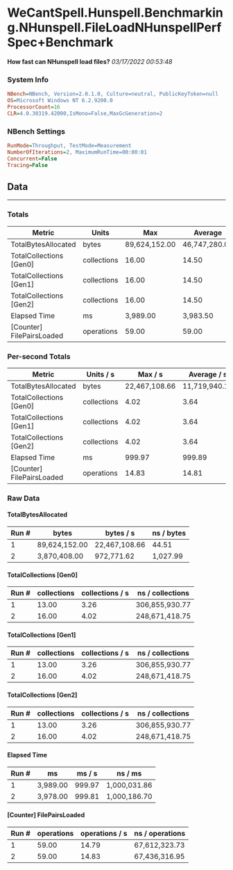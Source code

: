 ﻿# WeCantSpell.Hunspell.Benchmarking.NHunspell.FileLoadNHunspellPerfSpec+Benchmark
__How fast can NHunspell load files?__
_03/17/2022 00:53:48_
### System Info
```ini
NBench=NBench, Version=2.0.1.0, Culture=neutral, PublicKeyToken=null
OS=Microsoft Windows NT 6.2.9200.0
ProcessorCount=16
CLR=4.0.30319.42000,IsMono=False,MaxGcGeneration=2
```

### NBench Settings
```ini
RunMode=Throughput, TestMode=Measurement
NumberOfIterations=2, MaximumRunTime=00:00:01
Concurrent=False
Tracing=False
```

## Data
-------------------

### Totals
|          Metric |           Units |             Max |         Average |             Min |          StdDev |
|---------------- |---------------- |---------------- |---------------- |---------------- |---------------- |
|TotalBytesAllocated |           bytes |   89,624,152.00 |   46,747,280.00 |    3,870,408.00 |   60,637,053.89 |
|TotalCollections [Gen0] |     collections |           16.00 |           14.50 |           13.00 |            2.12 |
|TotalCollections [Gen1] |     collections |           16.00 |           14.50 |           13.00 |            2.12 |
|TotalCollections [Gen2] |     collections |           16.00 |           14.50 |           13.00 |            2.12 |
|    Elapsed Time |              ms |        3,989.00 |        3,983.50 |        3,978.00 |            7.78 |
|[Counter] FilePairsLoaded |      operations |           59.00 |           59.00 |           59.00 |            0.00 |

### Per-second Totals
|          Metric |       Units / s |         Max / s |     Average / s |         Min / s |      StdDev / s |
|---------------- |---------------- |---------------- |---------------- |---------------- |---------------- |
|TotalBytesAllocated |           bytes |   22,467,108.66 |   11,719,940.14 |      972,771.62 |   15,198,791.47 |
|TotalCollections [Gen0] |     collections |            4.02 |            3.64 |            3.26 |            0.54 |
|TotalCollections [Gen1] |     collections |            4.02 |            3.64 |            3.26 |            0.54 |
|TotalCollections [Gen2] |     collections |            4.02 |            3.64 |            3.26 |            0.54 |
|    Elapsed Time |              ms |          999.97 |          999.89 |          999.81 |            0.11 |
|[Counter] FilePairsLoaded |      operations |           14.83 |           14.81 |           14.79 |            0.03 |

### Raw Data
#### TotalBytesAllocated
|           Run # |           bytes |       bytes / s |      ns / bytes |
|---------------- |---------------- |---------------- |---------------- |
|               1 |   89,624,152.00 |   22,467,108.66 |           44.51 |
|               2 |    3,870,408.00 |      972,771.62 |        1,027.99 |

#### TotalCollections [Gen0]
|           Run # |     collections | collections / s |ns / collections |
|---------------- |---------------- |---------------- |---------------- |
|               1 |           13.00 |            3.26 |  306,855,930.77 |
|               2 |           16.00 |            4.02 |  248,671,418.75 |

#### TotalCollections [Gen1]
|           Run # |     collections | collections / s |ns / collections |
|---------------- |---------------- |---------------- |---------------- |
|               1 |           13.00 |            3.26 |  306,855,930.77 |
|               2 |           16.00 |            4.02 |  248,671,418.75 |

#### TotalCollections [Gen2]
|           Run # |     collections | collections / s |ns / collections |
|---------------- |---------------- |---------------- |---------------- |
|               1 |           13.00 |            3.26 |  306,855,930.77 |
|               2 |           16.00 |            4.02 |  248,671,418.75 |

#### Elapsed Time
|           Run # |              ms |          ms / s |         ns / ms |
|---------------- |---------------- |---------------- |---------------- |
|               1 |        3,989.00 |          999.97 |    1,000,031.86 |
|               2 |        3,978.00 |          999.81 |    1,000,186.70 |

#### [Counter] FilePairsLoaded
|           Run # |      operations |  operations / s | ns / operations |
|---------------- |---------------- |---------------- |---------------- |
|               1 |           59.00 |           14.79 |   67,612,323.73 |
|               2 |           59.00 |           14.83 |   67,436,316.95 |


